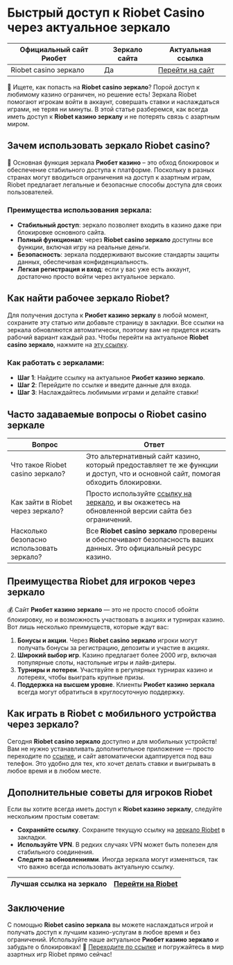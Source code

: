 # Быстрый доступ к Riobet Casino через актуальное зеркало

| Официальный сайт Риобет | Зеркало сайта | Актуальная ссылка |
|-------------------------|---------------|--------------------|
| Riobet casino зеркало   | Да           | [Перейти на сайт](https://brandplay.link/dtx89f2L) |

🎲 Ищете, как попасть на **Riobet casino зеркало**? Порой доступ к любимому казино ограничен, но решение есть! Зеркала Riobet помогают игрокам войти в аккаунт, совершать ставки и наслаждаться играми, не теряя ни минуты. В этой статье разберемся, как всегда иметь доступ к **Riobet казино зеркалу** и не потерять связь с азартным миром.

## Зачем использовать зеркало Riobet casino?

🚀 Основная функция зеркала **Риобет казино** – это обход блокировок и обеспечение стабильного доступа к платформе. Поскольку в разных странах могут вводиться ограничения на доступ к азартным играм, Riobet предлагает легальные и безопасные способы доступа для своих пользователей.

### Преимущества использования зеркала:

- **Стабильный доступ**: зеркало позволяет входить в казино даже при блокировке основного сайта.
- **Полный функционал**: через **Riobet casino зеркало** доступны все функции, включая игру на реальные деньги.
- **Безопасность**: зеркала поддерживают высокие стандарты защиты данных, обеспечивая конфиденциальность.
- **Легкая регистрация и вход**: если у вас уже есть аккаунт, достаточно просто войти через актуальное зеркало.

## Как найти рабочее зеркало Riobet?

Для получения доступа к **Риобет казино зеркалу** в любой момент, сохраните эту статью или добавьте страницу в закладки. Все ссылки на зеркала обновляются автоматически, поэтому вам не придется искать рабочий вариант каждый раз. Чтобы перейти на актуальное **Riobet casino зеркало**, нажмите на [эту ссылку](https://brandplay.link/dtx89f2L).

### Как работать с зеркалами:

- **Шаг 1**: Найдите ссылку на актуальное **Риобет казино зеркало**.
- **Шаг 2**: Перейдите по ссылке и введите данные для входа.
- **Шаг 3**: Наслаждайтесь любимыми играми и делайте ставки!

## Часто задаваемые вопросы о Riobet casino зеркале

| Вопрос                           | Ответ                                                                                                                                             |
|----------------------------------|----------------------------------------------------------------------------------------------------------------------------------------------------|
| Что такое Riobet casino зеркало? | Это альтернативный сайт казино, который предоставляет те же функции и доступ, что и основной сайт, помогая обходить блокировки.                   |
| Как зайти в Riobet через зеркало?| Просто используйте [ссылку на зеркало](https://brandplay.link/dtx89f2L), и вы окажетесь на обновленной версии сайта без ограничений.             |
| Насколько безопасно использовать зеркало? | Все **Riobet casino зеркало** проверены и обеспечивают безопасность ваших данных. Это официальный ресурс казино. |

## Преимущества Riobet для игроков через зеркало

💰 Сайт **Риобет казино зеркало** — это не просто способ обойти блокировку, но и возможность участвовать в акциях и турнирах казино. Вот лишь несколько преимуществ, которые ждут вас:

1. **Бонусы и акции**. Через **Riobet casino зеркало** игроки могут получать бонусы за регистрацию, депозиты и участие в акциях.
2. **Широкий выбор игр**. Казино предлагает более 2000 игр, включая популярные слоты, настольные игры и лайв-дилеры.
3. **Турниры и лотереи**. Участвуйте в регулярных турнирах казино и лотереях, чтобы выиграть крупные призы.
4. **Поддержка на высшем уровне**. Клиенты **Риобет казино зеркала** всегда могут обратиться в круглосуточную поддержку.

## Как играть в Riobet с мобильного устройства через зеркало?

Сегодня **Riobet casino зеркало** доступно и для мобильных устройств! Вам не нужно устанавливать дополнительное приложение — просто переходите по [ссылке](https://brandplay.link/dtx89f2L), и сайт автоматически адаптируется под ваш телефон. Это удобно для тех, кто хочет делать ставки и выигрывать в любое время и в любом месте.

## Дополнительные советы для игроков Riobet

Если вы хотите всегда иметь доступ к **Riobet казино зеркалу**, следуйте нескольким простым советам:

- **Сохраняйте ссылку**. Сохраните текущую ссылку на [зеркало Riobet](https://brandplay.link/dtx89f2L) в закладки.
- **Используйте VPN**. В редких случаях VPN может быть полезен для стабильного соединения.
- **Следите за обновлениями**. Иногда зеркала могут изменяться, так что важно всегда использовать актуальную ссылку.

| Лучшая ссылка на зеркало | [Перейти на Riobet](https://brandplay.link/dtx89f2L) |
|--------------------------|------------------------------------------------------|

## Заключение

С помощью **Riobet casino зеркала** вы можете наслаждаться игрой и получать доступ к лучшим казино-услугам в любое время и без ограничений. Используйте наше актуальное **Риобет казино зеркало** и забудьте о блокировках! 🎰 [Переходите по ссылке](https://brandplay.link/dtx89f2L) и погружайтесь в мир азартных игр Riobet прямо сейчас!

